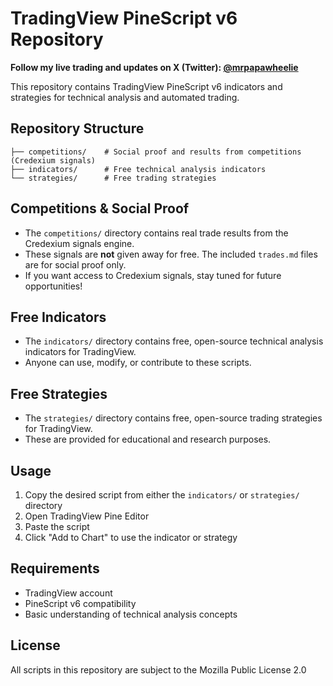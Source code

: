 # TradingView PineScript v6 Repository

**Follow my live trading and updates on X (Twitter): [@mrpapawheelie](https://x.com/mrpapawheelie)**

This repository contains TradingView PineScript v6 indicators and strategies for technical analysis and automated trading.

## Repository Structure

```
├── competitions/    # Social proof and results from competitions (Credexium signals)
├── indicators/      # Free technical analysis indicators
└── strategies/      # Free trading strategies
```

## Competitions & Social Proof

- The `competitions/` directory contains real trade results from the Credexium signals engine.
- These signals are **not** given away for free. The included `trades.md` files are for social proof only.
- If you want access to Credexium signals, stay tuned for future opportunities!

## Free Indicators

- The `indicators/` directory contains free, open-source technical analysis indicators for TradingView.
- Anyone can use, modify, or contribute to these scripts.

## Free Strategies

- The `strategies/` directory contains free, open-source trading strategies for TradingView.
- These are provided for educational and research purposes.

## Usage

1. Copy the desired script from either the `indicators/` or `strategies/` directory
2. Open TradingView Pine Editor
3. Paste the script
4. Click "Add to Chart" to use the indicator or strategy

## Requirements

- TradingView account
- PineScript v6 compatibility
- Basic understanding of technical analysis concepts

## License

All scripts in this repository are subject to the Mozilla Public License 2.0 